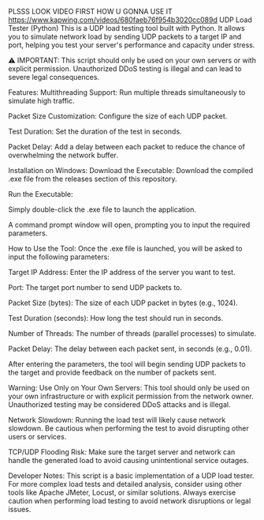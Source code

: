 PLSSS LOOK VIDEO FIRST HOW U GONNA USE IT https://www.kapwing.com/videos/680faeb76f954b3020cc089d
UDP Load Tester (Python)
This is a UDP load testing tool built with Python. It allows you to simulate network load by sending UDP packets to a target IP and port, helping you test your server's performance and capacity under stress.

⚠️ IMPORTANT: This script should only be used on your own servers or with explicit permission. Unauthorized DDoS testing is illegal and can lead to severe legal consequences.

Features:
Multithreading Support: Run multiple threads simultaneously to simulate high traffic.

Packet Size Customization: Configure the size of each UDP packet.

Test Duration: Set the duration of the test in seconds.

Packet Delay: Add a delay between each packet to reduce the chance of overwhelming the network buffer.

Installation on Windows:
Download the Executable: Download the compiled .exe file from the releases section of this repository.

Run the Executable:

Simply double-click the .exe file to launch the application.

A command prompt window will open, prompting you to input the required parameters.

How to Use the Tool:
Once the .exe file is launched, you will be asked to input the following parameters:

Target IP Address: Enter the IP address of the server you want to test.

Port: The target port number to send UDP packets to.

Packet Size (bytes): The size of each UDP packet in bytes (e.g., 1024).

Test Duration (seconds): How long the test should run in seconds.

Number of Threads: The number of threads (parallel processes) to simulate.

Packet Delay: The delay between each packet sent, in seconds (e.g., 0.01).

After entering the parameters, the tool will begin sending UDP packets to the target and provide feedback on the number of packets sent.

Warning:
Use Only on Your Own Servers: This tool should only be used on your own infrastructure or with explicit permission from the network owner. Unauthorized testing may be considered DDoS attacks and is illegal.

Network Slowdown: Running the load test will likely cause network slowdown. Be cautious when performing the test to avoid disrupting other users or services.

TCP/UDP Flooding Risk: Make sure the target server and network can handle the generated load to avoid causing unintentional service outages.


Developer Notes:
This script is a basic implementation of a UDP load tester. For more complex load tests and detailed analysis, consider using other tools like Apache JMeter, Locust, or similar solutions. Always exercise caution when performing load testing to avoid network disruptions or legal issues.
